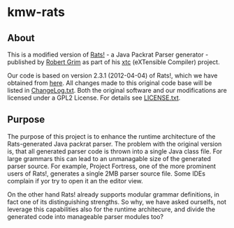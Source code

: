 # kmw-rats

## About

This is a modified version of [Rats!](http://cs.nyu.edu/rgrimm/xtc/rats-intro.html) - 
a Java Packrat Parser generator - published by [Robert Grim](http://cs.nyu.edu/rgrimm/) as part of his 
[xtc](http://cs.nyu.edu/rgrimm/xtc/) (eXTensible Compiler) project.

Our code is based on version 2.3.1 (2012-04-04) of Rats!, which we have obtained from 
[here](http://cs.nyu.edu/rgrimm/xtc/#distribution). All changes made to this original code base will be listed in 
[ChangeLog.txt](https://github.com/km-works/kmw-rats/blob/master/ChangeLog.txt). 
Both the original software and our modifications are licensed under a GPL2 License. For details see 
[LICENSE.txt](https://github.com/km-works/kmw-rats/blob/master/LICENSE.txt).

## Purpose

The purpose of this project is to enhance the runtime architecture of the Rats-generated Java packrat parser. 
The problem with the original version is, that all generated parser code is thrown into a single Java class file. 
For large grammars this can lead to an unmanagable size of the generated parser source. For example, Project Fortress, 
one of the more prominent users of Rats!, generates a single 2MB parser source file. Some IDEs complain if yor try to 
open it an the editor view.

On the other hand Rats! already supports modular grammar definitions, in fact one of its distinguishing strengths. So 
why, we have asked ourselfs, not leverage this capabilities also for the runtime architecure, and divide the generated 
code into manageable parser modules too?
